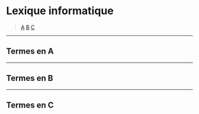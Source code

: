 # Lexique informatique

> [A](#termes-en-a) [B](#termes-en-b) [C](#termes-en-c)

---

## Termes en A

---

## Termes en B

---

## Termes en C
